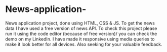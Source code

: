 # News-application-
News application project, done using HTML, CSS &amp; JS. To get the news data I have used a free version of news API. To check this project please run it using the code editor (because of free version)/ you can check the demo on my LinkedIn. I have made it responsive using media queries to make it look better for all devices. Also seeking for your valuable feedback.

